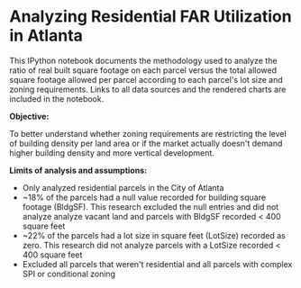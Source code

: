# Analyzing Residential FAR Utilization in Atlanta

This IPython notebook documents the methodology used to analyze the ratio of real built square footage on each parcel versus the total allowed square footage allowed per parcel according to each parcel's lot size and zoning requirements. Links to all data sources and the rendered charts are included in the notebook.

**Objective:**

To better understand whether zoning requirements are restricting the level of building density per land area or if the market actually doesn't demand higher building density and more vertical development.

**Limits of analysis and assumptions:**

- Only analyzed residential parcels in the City of Atlanta
- ~18% of the parcels had a null value recorded for building square footage (BldgSF). This research excluded the null entries and did not analyze analyze vacant land and parcels with BldgSF recorded < 400 square feet
- ~22% of the parcels had a lot size in square feet (LotSize) recorded as zero. This research did not analyze parcels with a LotSize recorded < 400 square feet
- Excluded all parcels that weren't residential and all parcels with complex SPI or conditional zoning
